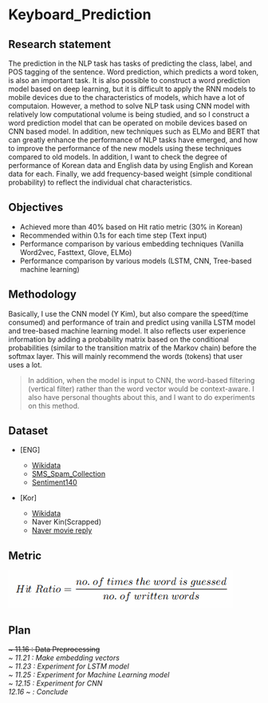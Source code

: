# Keyboard_Prediction
## Research statement
The prediction in the NLP task has  tasks of predicting the class, label, and POS tagging of the sentence. Word prediction, which predicts a word token, is also an important task. It is also possible to construct a word prediction model based on deep learning, but it is difficult to apply the RNN models to mobile devices due to the characteristics of models, which have a lot of computaion. However, a method to solve NLP task using CNN model with relatively low computational volume is being studied, and so I construct a word prediction model that can be operated on mobile devices based on CNN based model. In addition, new techniques such as ELMo and BERT  that can greatly enhance the performance of NLP tasks have emerged, and how to improve the performance of the new models using these techniques compared to old models. In addition, I want to check the degree of performance of Korean data and English data by using English and Korean data for each. Finally, we add frequency-based weight (simple conditional probability) to reflect the individual chat characteristics.


## Objectives
 - Achieved more than 40% based on Hit ratio metric (30% in Korean)
 - Recommended within 0.1s for each time step (Text input)
 - Performance comparison by various embedding techniques (Vanilla Word2vec, Fasttext, Glove, ELMo)
 - Performance comparison by various models (LSTM, CNN, Tree-based machine learning)

## Methodology
 Basically, I use the CNN model (Y Kim), but also compare the speed(time consumed) and performance of train and predict using vanilla LSTM model and tree-based machine learning model. It also reflects user experience information by adding a probability matrix based on the conditional probabilities (similar to the transition matrix of the Markov chain) before the softmax layer. This will mainly recommend the words (tokens) that user uses a lot.

>  In addition, when the model is input to CNN, the word-based filtering (vertical filter) rather than the word vector would be context-aware. I also have personal thoughts about this, and I want to do experiments on this method.


## Dataset
* [ENG]
   - [Wikidata](https://www.wikidata.org/wiki/Wikidata:Database_download)
   - [SMS_Spam_Collection](http://www.dt.fee.unicamp.br/~tiago/smsspamcollection/)
   - [Sentiment140](https://www.kaggle.com/kazanova/sentiment140)

* [Kor]
   - [Wikidata](https://ko.wikipedia.org/wiki/%EC%9C%84%ED%82%A4%EB%B0%B1%EA%B3%BC:%EB%8D%B0%EC%9D%B4%ED%84%B0%EB%B2%A0%EC%9D%B4%EC%8A%A4_%EB%8B%A4%EC%9A%B4%EB%A1%9C%EB%93%9C)
   - Naver Kin(Scrapped)
   - [Naver movie reply](https://github.com/e9t/nsmc)

## Metric
![hit_ratio](./img/hit_ratio.jpg)

## Plan  

<del> ~ 11.16 : Data Preprocessing </del>  
*\~ 11.21 : Make embedding vectors*   
*\~ 11.23 : Experiment for LSTM model*   
*\~ 11.25 : Experiment for Machine Learning model*   
*\~ 12.15 : Experiment for CNN*   
*12.16 ~ : Conclude*
